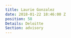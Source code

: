 ```yaml
---
title: Laurie Gonzalez
date: 2018-01-22 18:46:00 Z
position: 58
Details: Deloitte
Section: advisory
---
```


